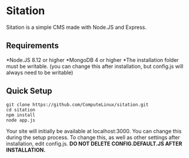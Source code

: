 Sitation
========
Sitation is a simple CMS made with Node.JS and Express.

Requirements
------------
*Node.JS 8.12 or higher
*MongoDB 4 or higher
*The installation folder must be writable. (you can change this after installation, but config.js will always need to be writable)

Quick Setup
-----------
    git clone https://github.com/ComputeLinux/sitation.git
    cd sitation
    npm install
    node app.js

Your site will initially be available at localhost:3000. You can change this during the setup process. To change this, as well as  other settings after installation, edit config.js.
**DO NOT DELETE CONFIG.DEFAULT.JS AFTER INSTALLATION.**
